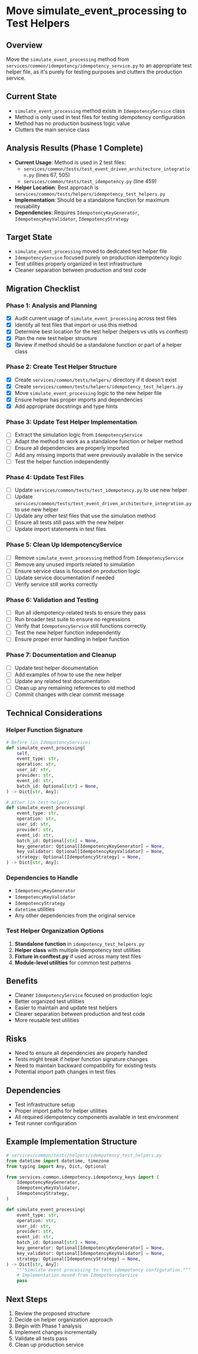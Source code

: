 # Move simulate_event_processing to Test Helpers

## Overview
Move the `simulate_event_processing` method from `services/common/idempotency/idempotency_service.py` to an appropriate test helper file, as it's purely for testing purposes and clutters the production service.

## Current State
- `simulate_event_processing` method exists in `IdempotencyService` class
- Method is only used in test files for testing idempotency configuration
- Method has no production business logic value
- Clutters the main service class

## Analysis Results (Phase 1 Complete)
- **Current Usage**: Method is used in 2 test files:
  - `services/common/tests/test_event_driven_architecture_integration.py` (lines 67, 505)
  - `services/common/tests/test_idempotency.py` (line 459)
- **Helper Location**: Best approach is `services/common/tests/helpers/idempotency_test_helpers.py`
- **Implementation**: Should be a standalone function for maximum reusability
- **Dependencies**: Requires `IdempotencyKeyGenerator`, `IdempotencyKeyValidator`, `IdempotencyStrategy`

## Target State
- `simulate_event_processing` moved to dedicated test helper file
- `IdempotencyService` focused purely on production idempotency logic
- Test utilities properly organized in test infrastructure
- Cleaner separation between production and test code

## Migration Checklist

### Phase 1: Analysis and Planning
- [x] Audit current usage of `simulate_event_processing` across test files
- [x] Identify all test files that import or use this method
- [x] Determine best location for the test helper (helpers vs utils vs conftest)
- [x] Plan the new test helper structure
- [x] Review if method should be a standalone function or part of a helper class

### Phase 2: Create Test Helper Structure
- [x] Create `services/common/tests/helpers/` directory if it doesn't exist
- [x] Create `services/common/tests/helpers/idempotency_test_helpers.py`
- [x] Move `simulate_event_processing` logic to the new helper file
- [x] Ensure helper has proper imports and dependencies
- [x] Add appropriate docstrings and type hints

### Phase 3: Update Test Helper Implementation
- [ ] Extract the simulation logic from `IdempotencyService`
- [ ] Adapt the method to work as a standalone function or helper method
- [ ] Ensure all dependencies are properly imported
- [ ] Add any missing imports that were previously available in the service
- [ ] Test the helper function independently

### Phase 4: Update Test Files
- [ ] Update `services/common/tests/test_idempotency.py` to use new helper
- [ ] Update `services/common/tests/test_event_driven_architecture_integration.py` to use new helper
- [ ] Update any other test files that use the simulation method
- [ ] Ensure all tests still pass with the new helper
- [ ] Update import statements in test files

### Phase 5: Clean Up IdempotencyService
- [ ] Remove `simulate_event_processing` method from `IdempotencyService`
- [ ] Remove any unused imports related to simulation
- [ ] Ensure service class is focused on production logic
- [ ] Update service documentation if needed
- [ ] Verify service still works correctly

### Phase 6: Validation and Testing
- [ ] Run all idempotency-related tests to ensure they pass
- [ ] Run broader test suite to ensure no regressions
- [ ] Verify that `IdempotencyService` still functions correctly
- [ ] Test the new helper function independently
- [ ] Ensure proper error handling in helper function

### Phase 7: Documentation and Cleanup
- [ ] Update test helper documentation
- [ ] Add examples of how to use the new helper
- [ ] Update any related test documentation
- [ ] Clean up any remaining references to old method
- [ ] Commit changes with clear commit message

## Technical Considerations

### Helper Function Signature
```python
# Before (in IdempotencyService)
def simulate_event_processing(
    self,
    event_type: str,
    operation: str,
    user_id: str,
    provider: str,
    event_id: str,
    batch_id: Optional[str] = None,
) -> Dict[str, Any]:

# After (in test helper)
def simulate_event_processing(
    event_type: str,
    operation: str,
    user_id: str,
    provider: str,
    event_id: str,
    batch_id: Optional[str] = None,
    key_generator: Optional[IdempotencyKeyGenerator] = None,
    key_validator: Optional[IdempotencyKeyValidator] = None,
    strategy: Optional[IdempotencyStrategy] = None,
) -> Dict[str, Any]:
```

### Dependencies to Handle
- `IdempotencyKeyGenerator`
- `IdempotencyKeyValidator` 
- `IdempotencyStrategy`
- `datetime` utilities
- Any other dependencies from the original service

### Test Helper Organization Options
1. **Standalone function** in `idempotency_test_helpers.py`
2. **Helper class** with multiple idempotency test utilities
3. **Fixture in conftest.py** if used across many test files
4. **Module-level utilities** for common test patterns

## Benefits
- Cleaner `IdempotencyService` focused on production logic
- Better organized test utilities
- Easier to maintain and update test helpers
- Clearer separation between production and test code
- More reusable test utilities

## Risks
- Need to ensure all dependencies are properly handled
- Tests might break if helper function signature changes
- Need to maintain backward compatibility for existing tests
- Potential import path changes in test files

## Dependencies
- Test infrastructure setup
- Proper import paths for helper utilities
- All required idempotency components available in test environment
- Test runner configuration

## Example Implementation Structure
```python
# services/common/tests/helpers/idempotency_test_helpers.py
from datetime import datetime, timezone
from typing import Any, Dict, Optional

from services.common.idempotency.idempotency_keys import (
    IdempotencyKeyGenerator,
    IdempotencyKeyValidator,
    IdempotencyStrategy,
)

def simulate_event_processing(
    event_type: str,
    operation: str,
    user_id: str,
    provider: str,
    event_id: str,
    batch_id: Optional[str] = None,
    key_generator: Optional[IdempotencyKeyGenerator] = None,
    key_validator: Optional[IdempotencyKeyValidator] = None,
    strategy: Optional[IdempotencyStrategy] = None,
) -> Dict[str, Any]:
    """Simulate event processing to test idempotency configuration."""
    # Implementation moved from IdempotencyService
    pass
```

## Next Steps
1. Review the proposed structure
2. Decide on helper organization approach
3. Begin with Phase 1 analysis
4. Implement changes incrementally
5. Validate all tests pass
6. Clean up production service
